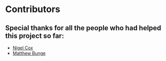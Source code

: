 # Contributors

## Special thanks for all the people who had helped this project so far:

* [Nigel Cox](https://github.com/bartius-nigel)
* [Matthew Bunge](https://github.com/mattb555)
